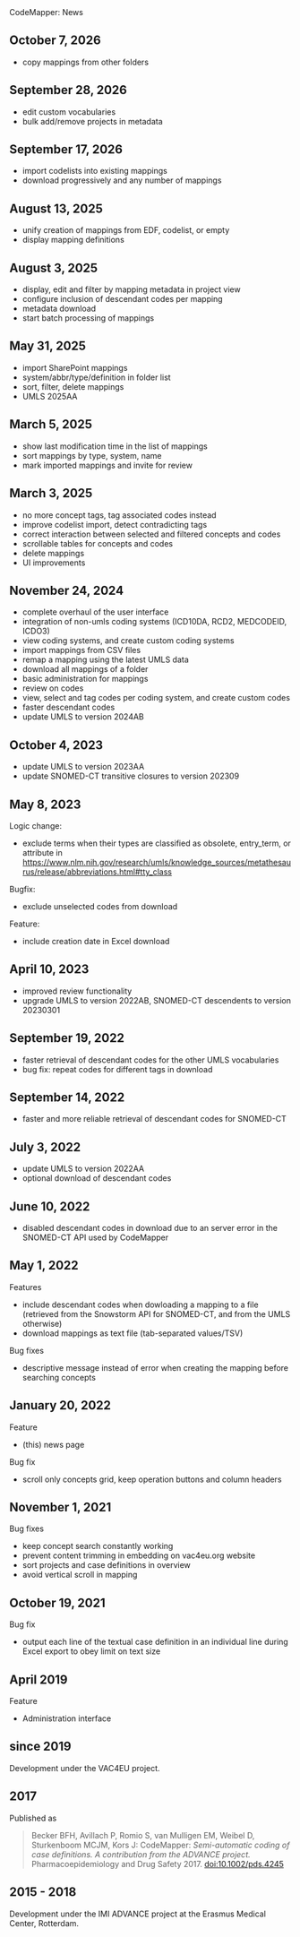 
[//]: # (pandoc -i NEWS.md -o src/main/frontend/src/app/mapping/news-view/news-view.component.html)
   
<menu-banner>
  <!-- <mat-icon>notifications</mat-icon> -->
  CodeMapper: News
  <login-link onTheRight></login-link>
</menu-banner>

<section class="center-content">

October 7, 2026
---

- copy mappings from other folders

September 28, 2026
---

- edit custom vocabularies
- bulk add/remove projects in metadata 

September 17, 2026
---

- import codelists into existing mappings
- download progressively and any number of mappings

August 13, 2025
---

- unify creation of mappings from EDF, codelist, or empty
- display mapping definitions

August 3, 2025
---

- display, edit and filter by mapping metadata in project view
- configure inclusion of descendant codes per mapping
- metadata download
- start batch processing of mappings

May 31, 2025
---

- import SharePoint mappings
- system/abbr/type/definition in folder list
- sort, filter, delete mappings
- UMLS 2025AA

March 5, 2025
---

- show last modification time in the list of mappings
- sort mappings by type, system, name
- mark imported mappings and invite for review

March 3, 2025
----

- no more concept tags, tag associated codes instead
- improve codelist import, detect contradicting tags
- correct interaction between selected and filtered concepts and codes
- scrollable tables for concepts and codes
- delete mappings
- UI improvements

November 24, 2024
-------

- complete overhaul of the user interface
- integration of non-umls coding systems (ICD10DA, RCD2, MEDCODEID, ICDO3)
- view coding systems, and create custom coding systems
- import mappings from CSV files
- remap a mapping using the latest UMLS data
- download all mappings of a folder
- basic administration for mappings
- review on codes
- view, select and tag codes per coding system, and create custom codes
- faster descendant codes
- update UMLS to version 2024AB

October 4, 2023
----

- update UMLS to version 2023AA
- update SNOMED-CT transitive closures to version 202309

May 8, 2023
----

Logic change:

- exclude terms when their types are classified as obsolete, entry_term, or
  attribute in
  <https://www.nlm.nih.gov/research/umls/knowledge_sources/metathesaurus/release/abbreviations.html#tty_class>

Bugfix:

- exclude unselected codes from download

Feature:

- include creation date in Excel download

April 10, 2023
----

- improved review functionality
- upgrade UMLS to version 2022AB, SNOMED-CT descendents to version 20230301

September 19, 2022
------------------

- faster retrieval of descendant codes for the other UMLS vocabularies
- bug fix: repeat codes for different tags in download

September 14, 2022
------------------

- faster and more reliable retrieval of descendant codes for SNOMED-CT

July 3, 2022
--------------

- update UMLS to version 2022AA
- optional download of descendant codes

June 10, 2022
--------------

- disabled descendant codes in download due to an server error in the SNOMED-CT API used by CodeMapper

May 1, 2022
--------------

Features

- include descendant codes when dowloading a mapping to a file (retrieved from the Snowstorm API for SNOMED-CT, and from the UMLS otherwise)
- download mappings as text file (tab-separated values/TSV)

Bug fixes

- descriptive message instead of error when creating the mapping before
  searching concepts

January 20, 2022
----------------

Feature

- (this) news page

Bug fix

- scroll only concepts grid, keep operation buttons and column headers

November 1, 2021
----------------

Bug fixes

- keep concept search constantly working
- prevent content trimming in embedding on vac4eu.org website
- sort projects and case definitions in overview
- avoid vertical scroll in mapping

October 19, 2021
----------------

Bug fix

- output each line of the textual case definition in an individual line during
  Excel export to obey limit on text size

April 2019
----------

Feature

- Administration interface

since 2019
----------

Development under the VAC4EU project.

2017
----

Published as

> Becker BFH, Avillach P, Romio S, van Mulligen EM, Weibel D, Sturkenboom MCJM,
> Kors J: CodeMapper: *Semi-automatic coding of case definitions. A contribution
> from the ADVANCE project.* Pharmacoepidemiology and Drug Safety 2017.
> <doi:10.1002/pds.4245>

2015 - 2018
-----------

Development under the IMI ADVANCE project at the Erasmus Medical Center,
Rotterdam.

</section>
